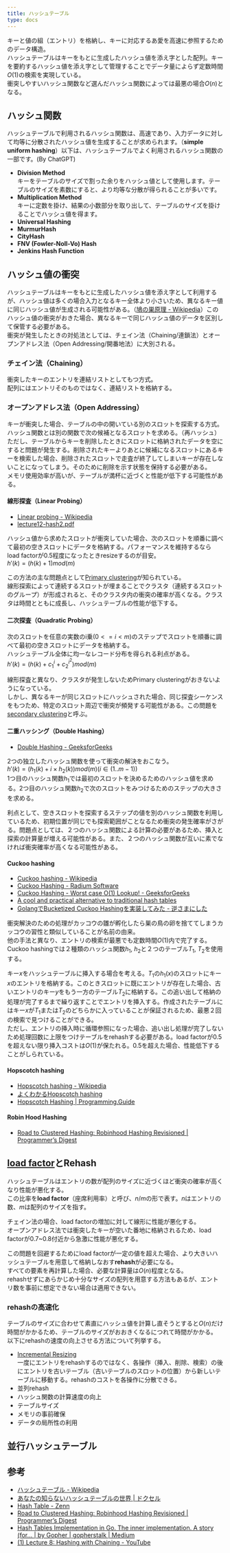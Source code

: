 ```yaml
---
title: ハッシュテーブル
type: docs
---
```


キーと値の組（エントリ）を格納し、キーに対応するあ愛を高速に参照するためのデータ構造。  
ハッシュテーブルはキーをもとに生成したハッシュ値を添え字とした配列。キーを要約するハッシュ値を添え字として管理することでデータ量によらず定数時間$O(1)$の検索を実現している。  
衝突しやすいハッシュ関数など選んだハッシュ関数によっては最悪の場合$O(n)$となる。  

## ハッシュ関数

ハッシュテーブルで利用されるハッシュ関数は、高速であり、入力データに対して均等に分散されたハッシュ値を生成することが求められます。（**simple uniform hashing**）以下は、ハッシュテーブルでよく利用されるハッシュ関数の一部です。(By ChatGPT)

- **Division Method**  
  キーをテーブルのサイズで割った余りをハッシュ値として使用します。テーブルのサイズを素数にすると、より均等な分散が得られることが多いです。
- **Multiplication Method**  
  キーに定数を掛け、結果の小数部分を取り出して、テーブルのサイズを掛けることでハッシュ値を得ます。
- **Universal Hashing**
- **MurmurHash**
- **CityHash**
- **FNV (Fowler-Noll-Vo) Hash**
- **Jenkins Hash Function**

## ハッシュ値の衝突

ハッシュテーブルはキーをもとに生成したハッシュ値を添え字として利用するが、ハッシュ値は多くの場合入力となるキー全体より小さいため、異なるキー値に同じハッシュ値が生成される可能性がある。（[鳩の巣原理 - Wikipedia](https://ja.wikipedia.org/wiki/%E9%B3%A9%E3%81%AE%E5%B7%A3%E5%8E%9F%E7%90%86)）このハッシュ値の衝突がおきた場合、異なるキーで同じハッシュ値のデータを区別して保管する必要がある。  
衝突が発生したときの対処法としては、チェイン法（Chaining/連鎖法）とオープンアドレス法（Open Addressing/開番地法）に大別される。  

### チェイン法（Chaining）

衝突したキーのエントリを連結リストとしてもつ方式。  
配列にはエントリそのものではなく、連結リストを格納する。  

### オープンアドレス法（Open Addressing）

キーが衝突した場合、テーブルの中の開いている別のスロットを探索する方式。ハッシュ関数とは別の関数で次の候補となるスロットを求める。（再ハッシュ）  
ただし、テーブルからキーを削除したときにスロットに格納されたデータを空にすると問題が発生する。削除されたキーよりあとに候補になるスロットにあるキーを検索した場合、削除されたスロットで走査が終了してしまいキーが存在しないことになってしまう。そのために削除を示す状態を保持する必要がある。  
メモリ使用効率が高いが、テーブルが満杯に近づくと性能が低下する可能性がある。  

#### 線形探査（Linear Probing）

- [Linear probing - Wikipedia](https://en.wikipedia.org/wiki/Linear_probing)
- [lecture12-hash2.pdf](https://courses.cs.washington.edu/courses/cse326/02wi/lectures/lecture12/lecture12-hash2.pdf)

ハッシュ値から求めたスロットが衝突していた場合、次のスロットを順番に調べて最初の空きスロットにデータを格納する。パフォーマンスを維持するならload factorが0.5程度になったときresizeするのが目安。  
$h'(k)=(h(k)+1) mod(m)$  

この方法の主な問題点として[Primary clustering](https://en.wikipedia.org/wiki/Primary_clustering)が知られている。  
線形探索によって連続するスロットが埋まることでクラスタ（連続するスロットのグループ）が形成されると、そのクラスタ内の衝突の確率が高くなる。クラスタは時間とともに成長し、ハッシュテーブルの性能が低下する。  

#### 二次探査（Quadratic Probing）

次のスロットを任意の実数のi乗($0<=i<m$)のステップでスロットを順番に調べて最初の空きスロットにデータを格納する。  
ハッシュテーブル全体に均一なレコード分布を得られる利点がある。  
$h'(k)=(h(k)+c_1^i+c_2^{i^2}) mod(m)$  

線形探査と異なり、クラスタが発生しないためPrimary clusteringがおきないようになっている。  
しかし、異なるキーが同じスロットにハッシュされた場合、同じ探査シーケンスをもつため、特定のスロット周辺で衝突が頻発する可能性がある。この問題を[secondary clustering](https://xlinux.nist.gov/dads/HTML/secondaryClustering.html)と呼ぶ。  

#### 二重ハッシング（Double Hashing）

- [Double Hashing - GeeksforGeeks](https://www.geeksforgeeks.org/double-hashing/)

2つの独立したハッシュ関数を使って衝突の解決をおこなう。  
$h'(k)=(h_1(k)+i \times h_2(k))mod(m) (i \in (1..m-1))$  
1つ目のハッシュ関数$h_1$では最初のスロットを決めるためのハッシュ値を求める。2つ目のハッシュ関数$h_2$で次のスロットをみつけるためのステップの大きさを求める。  

利点として、空きスロットを探索するステップの値を別のハッシュ関数を利用しているため、初期位置が同じでも探索範囲がことなるため衝突の発生確率がさがる。問題点としては、２つのハッシュ関数による計算の必要があるため、挿入と探索の計算量が増える可能性がある。また、２つのハッシュ関数が互いに素でなければ衝突確率が高くなる可能性がある。  

#### Cuckoo hashing

- [Cuckoo hashing - Wikipedia](https://en.wikipedia.org/wiki/Cuckoo_hashing)
- [Cuckoo Hashing - Radium Software](https://kzr-2.hatenadiary.org/entry/20080531/p2)
- [Cuckoo Hashing - Worst case O(1) Lookup! - GeeksforGeeks](https://www.geeksforgeeks.org/cuckoo-hashing/)
- [A cool and practical alternative to traditional hash tables](http://www.ru.is/faculty/ulfar/CuckooHash.pdf)
- [GolangでBucketized Cuckoo Hashingを実装してみた - 逆さまにした](https://cipepser.hatenablog.com/entry/2017/06/17/103154)

衝突解決のための処理がカッコウの雛が孵化したら巣の鳥の卵を捨ててしまうカッコウの習性と類似していることが名前の由来。  
他の手法と異なり、エントリの検索が最悪でも定数時間$O(1)$内で完了する。  
Cuckoo hashingでは２種類のハッシュ関数$h_1$, $h_2$と２つのテーブル$T_1$, $T_2$を使用する。  

キー$x$をハッシュテーブルに挿入する場合を考える。$T_1$の$h_1(x)$のスロットにキー$x$のエントリを格納する。このときスロットに既にエントリが存在した場合、古いエントリのキー$y$をもう一方のテーブル$T_2$に格納する。この追い出して格納の処理が完了するまで繰り返すことでエントリを挿入する。作成されたテーブルにはキー$x$が$T_1$または$T_2$のどちらかに入っていることが保証されるため、最悪２回の検索で見つけることができる。  
ただし、エントリの挿入時に循環参照になった場合、追い出し処理が完了しないため処理回数に上限をつけテーブルをrehashする必要がある。load factorが0.5を超えない限り挿入コストは$O(1)$が保たれる。0.5を超えた場合、性能低下することがしられている。  

#### Hopscotch hashing

- [Hopscotch hashing - Wikipedia](https://en.wikipedia.org/wiki/Hopscotch_hashing)
- [よくわかるHopscotch hashing](https://www.slideshare.net/kumagi/hopscotch-hashing)
- [Hopscotch Hashing | Programming.Guide](https://programming.guide/hopscotch-hashing.html)

#### Robin Hood Hashing

- [Road to Clustered Hashing: Robinhood Hashing Revisioned | Programmer’s Digest](https://jasonlue.github.io/algo/2019/08/20/clustered-hashing.html)

## [load factor](https://xlinux.nist.gov/dads/HTML/loadfactor.html)とRehash

ハッシュテーブルはエントリの数が配列のサイズに近づくほど衝突の確率が高くなり性能が悪化する。  
この比率を**load factor**（座席利用率）と呼び、$n/m$の形で表す。$n$はエントリの数、$m$は配列のサイズを指す。  

チェイン法の場合、load factorの増加に対して線形に性能が悪化する。  
オープンアドレス法では衝突したキーが空いた番地に格納されるため、load factorが0.7~0.8付近から急激に性能が悪化する。  

この問題を回避するためにload factorが一定の値を超えた場合、より大きいハッシュテーブルを用意して格納しなおす**rehash**が必要になる。  
すべての要素を再計算した場合、必要な計算量は$O(n)$程度となる。  
rehashせずにあらかじめ十分なサイズの配列を用意する方法もあるが、エントリ数を事前に想定できない場合は適用できない。  

### rehashの高速化

テーブルのサイズに合わせて素直にハッシュ値を計算し直そうとすると$O(n)$だけ時間がかかるため、テーブルのサイズがおおきくなるにつれて時間がかかる。  
以下にrehashの速度の向上させる方法について列挙する。  

- [Incremental Resizing](https://jasonlue.github.io/algo/2019/09/03/clustered-hashing-incremental-resize.html)  
  一度にエントリをrehashするのではなく、各操作（挿入、削除、検索）の後にエントリを古いテーブル（古いテーブルのスロットの位置）から新しいテーブルに移動する。rehashのコストを各操作に分散できる。  
- 並列rehash
- ハッシュ関数の計算速度の向上
- テーブルサイズ
- メモリの事前確保
- データの局所性の利用

## 並行ハッシュテーブル

## 参考

- [ハッシュテーブル - Wikipedia](https://ja.wikipedia.org/wiki/%E3%83%8F%E3%83%83%E3%82%B7%E3%83%A5%E3%83%86%E3%83%BC%E3%83%96%E3%83%AB)
- [あなたの知らないハッシュテーブルの世界 | ドクセル](https://www.docswell.com/s/kumagi/ZGXXRJ-hash-table-world-which-you-dont-know#p30)
- [Hash Table - Zenn](https://zenn.dev/peg/articles/0fc98092e88a21)
- [Road to Clustered Hashing: Robinhood Hashing Revisioned | Programmer’s Digest](https://jasonlue.github.io/algo/2019/08/20/clustered-hashing.html)
- [Hash Tables Implementation in Go. The inner implementation. A story (for… | by Gopher | gopherstalk | Medium](https://medium.com/kalamsilicon/hash-tables-implementation-in-go-48c165c54553)
- [(1) Lecture 8: Hashing with Chaining - YouTube](https://www.youtube.com/watch?v=0M_kIqhwbFo&list=PLUl4u3cNGP61Oq3tWYp6V_F-5jb5L2iHb&index=9)
